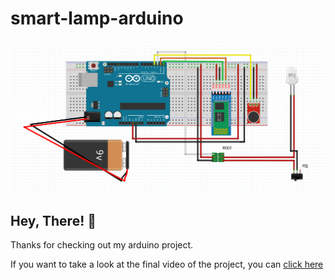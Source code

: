 # smart-lamp-arduino

![Schema](/photos/smarp-lamp-schema.png)

## Hey, There! 👋

Thanks for checking out my arduino project.

If you want to take a look at the final video of the project, you can [click here](https://drive.google.com/file/d/1I_I1zOhjiq-KDdolJLHEJgUQgaMUj0bS/view?usp=sharing)

